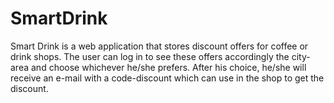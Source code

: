 # SmartDrink
Smart Drink is a web application that stores discount offers for coffee or drink  shops. The user can log in to see these offers accordingly the city-area and choose whichever he/she prefers. After his choice, he/she will receive an e-mail with a code-discount which can use in the shop to get the discount.
